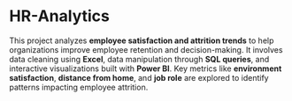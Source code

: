 # HR-Analytics

This project analyzes **employee satisfaction and attrition trends** to help organizations improve employee retention and decision-making. It involves data cleaning using **Excel**, data manipulation through **SQL queries**, and interactive visualizations built with **Power BI**. Key metrics like **environment satisfaction**, **distance from home**, and **job role** are explored to identify patterns impacting employee attrition.
